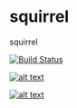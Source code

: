 # squirrel
squirrel

[![Build Status](http://220.181.7.231/buildStatus/icon?job=tera_build)](http://220.181.7.231/job/tera_build)

[![alt text](http://220.181.7.231/buildStatus/icon?job=tera_build "title")](http://220.181.7.231/job/tera_build)

[![alt text](http://220.181.7.231/buildStatus/icon?job=tera_build?style=plastic "title")](http://220.181.7.231/job/tera_build)
